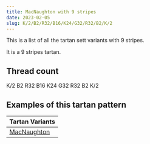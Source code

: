 ```yaml
---
title: MacNaughton with 9 stripes
date: 2023-02-05
slug: K/2/B2/R32/B16/K24/G32/R32/B2/K/2
---
```

This is a list of all the tartan sett variants with 9 stripes.

It is a 9 stripes tartan.


## Thread count
K/2 B2 R32 B16 K24 G32 R32 B2 K/2

## Examples of this tartan pattern

| Tartan Variants |
|---------------|
| [MacNaughton](/variants/k/2/b2/r32/b16/k24/g32/r32/b2/k/2-b304080-g008000-k000000-rc00000)||

